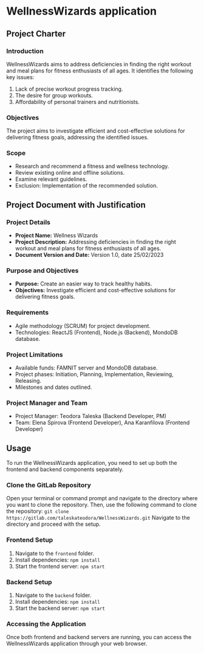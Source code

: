 # WellnessWizards application

## Project Charter

### Introduction
WellnessWizards aims to address deficiencies in finding the right workout and meal plans for fitness enthusiasts of all ages. It identifies the following key issues:
1. Lack of precise workout progress tracking.
2. The desire for group workouts.
3. Affordability of personal trainers and nutritionists.

### Objectives
The project aims to investigate efficient and cost-effective solutions for delivering fitness goals, addressing the identified issues.

### Scope
- Research and recommend a fitness and wellness technology.
- Review existing online and offline solutions.
- Examine relevant guidelines.
- Exclusion: Implementation of the recommended solution.


## Project Document with Justification

### Project Details
- **Project Name:** Wellness Wizards
- **Project Description:** Addressing deficiencies in finding the right workout and meal plans for fitness enthusiasts of all ages.
- **Document Version and Date:** Version 1.0, date 25/02/2023

### Purpose and Objectives
- **Purpose:** Create an easier way to track healthy habits.
- **Objectives:** Investigate efficient and cost-effective solutions for delivering fitness goals.

### Requirements
- Agile methodology (SCRUM) for project development.
- Technologies: ReactJS (Frontend), Node.js (Backend), MondoDB database.

### Project Limitations
- Available funds: FAMNIT server and MondoDB database.
- Project phases: Initiation, Planning, Implementation, Reviewing, Releasing.
- Milestones and dates outlined.

### Project Manager and Team
- Project Manager: Teodora Taleska (Backend Developer, PM)
- Team: Elena Spirova (Frontend Developer), Ana Karanfilova (Frontend Developer)


## Usage

To run the WellnessWizards application, you need to set up both the frontend and backend components separately.

### Clone the GitLab Repository

Open your terminal or command prompt and navigate to the directory where you want to clone the repository. Then, use the following command to clone the repository: `git clone https://gitlab.com/taleskateodora/WellnessWizards.git`
Navigate to the directory and proceed with the setup.

### Frontend Setup

1. Navigate to the `frontend` folder.
2. Install dependencies: `npm install`
3. Start the frontend server: `npm start`

### Backend Setup

1. Navigate to the `backend` folder.
2. Install dependencies: `npm install`
3. Start the backend server: `npm start`

### Accessing the Application

Once both frontend and backend servers are running, you can access the WellnessWizards application through your web browser.
